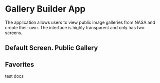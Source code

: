 # Gallery Builder App
The application allows users to view public image galleries from NASA and create their own. The interface is highly transparent and only has two screens.
## Default Screen. Public Gallery

## Favorites
test docs
